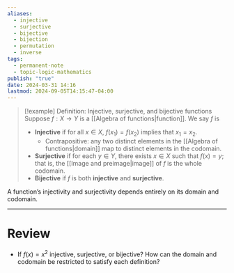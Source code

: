 ```yaml
---
aliases:
  - injective
  - surjective
  - bijective
  - bijection
  - permutation
  - inverse
tags:
  - permanent-note
  - topic-logic-mathematics
publish: "true"
date: 2024-03-31 14:16
lastmod: 2024-09-05T14:15:47-04:00
---
```

>[!example] Definition: Injective, surjective, and bijective functions
>Suppose $f : X \to Y$ is a [[Algebra of functions|function]]. We say $f$ is
>- **Injective** if for all $x \in X$, $f(x_1) = f(x_2)$ implies that $x_1 = x_2$.
>	- Contrapositive: any two distinct elements in the [[Algebra of functions|domain]] map to distinct elements in the codomain.
>- **Surjective** if for each $y \in Y$, there exists $x \in X$ such that $f(x) = y$; that is, the [[Image and preimage|image]] of $f$ is the whole codomain.
>- **Bijective** if $f$ is both **injective** and **surjective**.

A function’s injectivity and surjectivity depends entirely on its domain and codomain. 

---
# Review

- If $f(x) = x^2$ injective, surjective, or bijective? How can the domain and codomain be restricted to satisfy each definition?